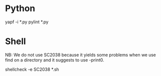 

# Python

yapf -i *.py
pylint *.py


# Shell

NB: We do not use SC2038 because it yields some problems when we use find on a directory and it suggests to use -print0.

shellcheck -e SC2038 *.sh



